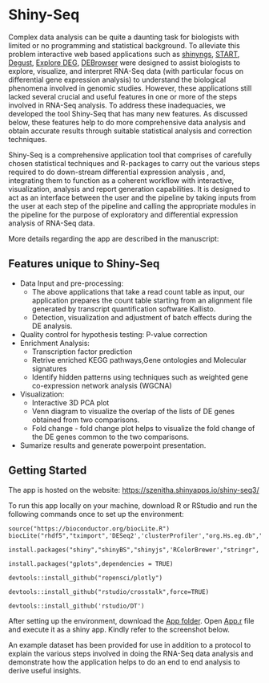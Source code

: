 # Shiny-Seq

Complex data analysis can be quite a daunting task for biologists with limited or no programming and statistical background. To alleviate this problem interactive web based applications such as [shinyngs](https://github.com/pinin4fjords/shinyngs), [START](https://github.com/jminnier/STARTapp), [Degust](http://victorian-bioinformatics-consortium.github.io/degust/), [Explore DEG](http://fgcz-shiny.uzh.ch/fgcz_exploreDEG_app/), [DEBrowser]() were designed to assist biologists to explore, visualize, and interpret RNA-Seq data (with particular focus on differential gene expression analysis) to understand the biological phenomena involved in genomic studies. However, these applications still lacked several crucial and useful features in one or more of the steps involved in RNA-Seq analysis. To address these inadequacies, we developed the tool Shiny-Seq that has many new features. As discussed below, these features help to do more comprehensive data analysis and obtain accurate results through suitable statistical analysis and correction techniques. 

Shiny-Seq is a comprehensive application tool that comprises of carefully chosen statistical techniques and R-packages to carry out the various steps required to do down-stream differential expression analysis , and, integrating them to function as a coherent workflow with interactive, visualization, analysis and report generation capabilities. It is designed to act as an interface between the user and the pipeline by taking inputs from the user at each step of the pipeline and calling the appropriate modules in the pipeline for the purpose of exploratory and differential expression analysis of RNA-Seq data. 

More details regarding the app are described in the manuscript:

## Features unique to Shiny-Seq
- Data Input and pre-processing:
  - The above applications that take a read count table as input, our application prepares the count table starting from an alignment file generated by transcript quantification software Kallisto.
  - Detection, visualization and adjustment of batch effects during the DE analysis.
- Quality control for hypothesis testing: P-value correction
- Enrichment Analysis:
  - Transcription factor prediction
  - Retrive enriched KEGG pathways,Gene ontologies and Molecular signatures
  - Identify hidden patterns using techniques such as weighted gene co-expression network analysis (WGCNA)
- Visualization:
  - Interactive 3D PCA plot
  - Venn diagram to visualize the overlap of the lists of DE genes obtained from two comparisons.
  - Fold change - fold change plot helps to visualize the fold change of the DE genes common to the two comparisons.
- Sumarize results and generate powerpoint presentation.

## Getting Started

The app is hosted on the website: https://szenitha.shinyapps.io/shiny-seq3/

To run this app locally on your machine, download R or RStudio and run the following commands once to set up the environment:

```
source("https://bioconductor.org/biocLite.R")
biocLite("rhdf5","tximport",'DESeq2','clusterProfiler',"org.Hs.eg.db","org.Mm.eg.db","org.Mmu.eg.db","sva","limma","geneplotter",'biomaRt',"pcaGoPromoter","pcaGoPromoter.Mm.mm9","pcaGoPromoter.Hs.hg19","pathview")

install.packages("shiny","shinyBS","shinyjs",'RColorBrewer',"stringr",'formula.tools','data.table','fdrtool',"VennDiagram",'colorspace',"xlsx",'svglite',"visNetwork","V8","ggrepel","ReporteRs","ReporteRsjars")

install.packages("gplots",dependencies = TRUE)

devtools::install_github("ropensci/plotly")

devtools::install_github("rstudio/crosstalk",force=TRUE)

devtools::install_github('rstudio/DT')

```

After setting up the environment, download the [App folder](https://github.com/szenitha/Shiny-Seq/tree/master/App). Open [App.r](https://github.com/szenitha/Shiny-Seq/blob/master/App/app.R) file and execute it as a shiny app. Kindly refer to the screenshot below.

An example dataset has been provided for use in addition to a protocol to explain the various steps involved in doing the RNA-Seq data
analysis and demonstrate how the application helps to do an end to end analysis to derive useful insights.



